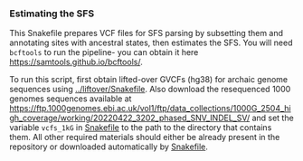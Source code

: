 ### Estimating the SFS

This Snakefile prepares VCF files for SFS parsing by subsetting them and annotating sites with ancestral states, then estimates the SFS. You will need `bcftools` to run the pipeline- you can obtain it here https://samtools.github.io/bcftools/.

To run this script, first obtain lifted-over GVCFs (hg38) for archaic genome sequences using [../liftover/Snakefile](../liftover/Snakefile). Also download the resequenced 1000 genomes sequences available at https://ftp.1000genomes.ebi.ac.uk/vol1/ftp/data_collections/1000G_2504_high_coverage/working/20220422_3202_phased_SNV_INDEL_SV/ and set the variable `vcfs_1kG` in [Snakefile](Snakefile) to the path to the directory that contains them. All other required materials should either be already present in the repository or downloaded automatically by [Snakefile](Snakefile).